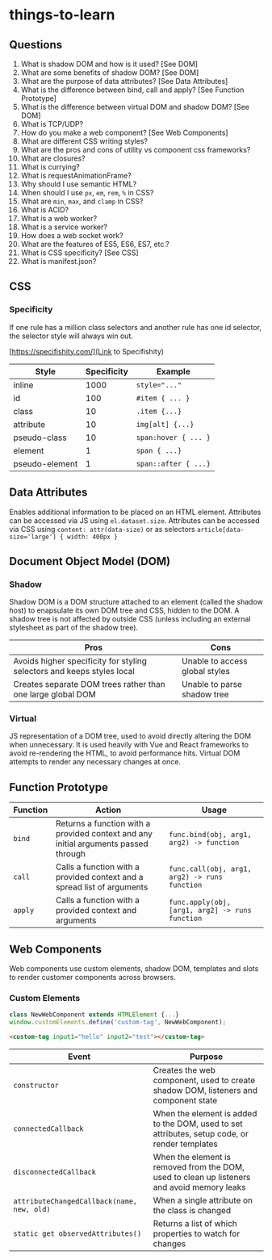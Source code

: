 # things-to-learn

## Questions

1. What is shadow DOM and how is it used? [See DOM]
2. What are some benefits of shadow DOM? [See DOM]
3. What are the purpose of data attributes? [See Data Attributes]
4. What is the difference between bind, call and apply? [See Function Prototype]
5. What is the difference between virtual DOM and shadow DOM? [See DOM]
6. What is TCP/UDP?
7. How do you make a web component? [See Web Components]
8. What are different CSS writing styles?
9. What are the pros and cons of utility vs component css frameworks?
10. What are closures?
11. What is currying?
12. What is requestAnimationFrame?
13. Why should I use semantic HTML?
14. When should I use `px`, `em`, `rem`, `%` in CSS?
15. What are `min`, `max`, and `clamp` in CSS?
16. What is ACID?
17. What is a web worker?
18. What is a service worker?
19. How does a web socket work?
20. What are the features of ES5, ES6, ES7, etc.?
21. What is CSS specificity? [See CSS]
22. What is manifest.json?

## CSS

### Specificity

If one rule has a million class selectors and another rule has one id selector, the selector style will always win out.

[https://specifishity.com/](Link to Specifishity)

| Style          | Specificity | Example              |
| -------------- | ----------- | -------------------- |
| inline         | 1000        | `style="..."`        |
| id             | 100         | `#item { ... }`      |
| class          | 10          | `.item {...}`        |
| attribute      | 10          | `img[alt] {...}`     |
| pseudo-class   | 10          | `span:hover { ... }` |
| element        | 1           | `span { ...}`        |
| pseudo-element | 1           | `span::after { ...}` |

## Data Attributes

Enables additional information to be placed on an HTML element. Attributes can be accessed via JS using `el.dataset.size`. Attributes can be accessed via CSS using `content: attr(data-size)` or as selectors `article[data-size='large'] { width: 400px }`

## Document Object Model (DOM)

### Shadow

Shadow DOM is a DOM structure attached to an element (called the shadow host) to enapsulate its own DOM tree and CSS, hidden to the DOM. A shadow tree is not affected by outside CSS (unless including an external stylesheet as part of the shadow tree).

| Pros                                                                   | Cons                           |
| ---------------------------------------------------------------------- | ------------------------------ |
| Avoids higher specificity for styling selectors and keeps styles local | Unable to access global styles |
| Creates separate DOM trees rather than one large global DOM            | Unable to parse shadow tree    |

### Virtual

JS representation of a DOM tree, used to avoid directly altering the DOM when unnecessary. It is used heavily with Vue and React frameworks to avoid re-rendering the HTML, to avoid performance hits. Virtual DOM attempts to render any necessary changes at once.

## Function Prototype

| Function | Action                                                                              | Usage                                           |
| -------- | ----------------------------------------------------------------------------------- | ----------------------------------------------- |
| `bind`   | Returns a function with a provided context and any initial arguments passed through | `func.bind(obj, arg1, arg2) -> function`        |
| `call`   | Calls a function with a provided context and a spread list of arguments             | `func.call(obj, arg1, arg2) -> runs function`   |
| `apply`  | Calls a function with a provided context and arguments                              | `func.apply(obj, [arg1, arg2] -> runs function` |

## Web Components

Web components use custom elements, shadow DOM, templates and slots to render customer components across browsers.

### Custom Elements

```js
class NewWebComponent extends HTMLElement {...}
window.customElements.define('custom-tag', NewWebComponent);
```

```html
<custom-tag input1="hello" input2="test"></custom-tag>
```

| Event                                      | Purpose                                                                                       |
| ------------------------------------------ | --------------------------------------------------------------------------------------------- |
| `constructor`                              | Creates the web component, used to create shadow DOM, listeners and component state           |
| `connectedCallback`                        | When the element is added to the DOM, used to set attributes, setup code, or render templates |
| `disconnectedCallback`                     | When the element is removed from the DOM, used to clean up listeners and avoid memory leaks   |
| `attributeChangedCallback(name, new, old)` | When a single attribute on the class is changed                                               |
| `static get observedAttributes()`          | Returns a list of which properties to watch for changes                                       |
